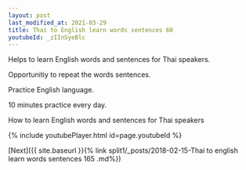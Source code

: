 ```yaml
---
layout: post
last_modified_at: 2021-03-29
title: Thai to English learn words sentences 60 
youtubeId: _zIInSyeBlc
---
```

 
 
Helps to learn English words and sentences for Thai speakers.

Opportunitiy to repeat the words sentences. 

Practice English language. 
 
10 minutes practice every day. 
 
How to learn English words and sentences for Thai speakers 
 
{% include youtubePlayer.html id=page.youtubeId %}
 
 
[Next]({{ site.baseurl }}{% link  split1/_posts/2018-02-15-Thai to english learn words sentences 165 .md%})
 
